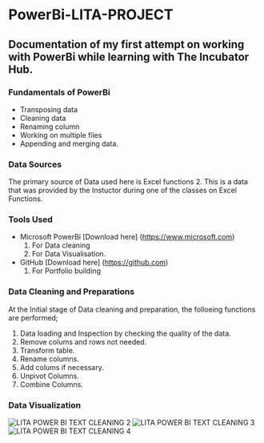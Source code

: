 # PowerBi-LITA-PROJECT
## Documentation of my first attempt on working with PowerBi while learning with The Incubator Hub.

### Fundamentals of PowerBi
- Transposing data
- Cleaning data
- Renaming column
- Working on multiple files
- Appending and merging data.

### Data Sources
The primary source of Data used here is Excel functions 2. This is a data that was provided by the Instuctor during one of the classes on Excel Functions.

### Tools Used
- Microsoft PowerBi [Download here] (https://www.microsoft.com)
  1. For Data cleaning
  2. For Data Visualisation.
- GitHub [Download here] (https://github.com)
  1. For Portfolio building

### Data Cleaning and Preparations
At the Initial stage of Data cleaning and preparation, the folloeing functions are performed;
  1. Data loading and Inspection by checking the quality of the data.
  2. Remove colums and rows not needed.
  3. Transform table.
  4. Rename columns.
  5. Add colums if necessary.
  6. Unpivot Columns.
  7. Combine Columns.

### Data Visualization

![LITA POWER BI TEXT CLEANING 2](https://github.com/user-attachments/assets/edf4df61-3679-45ec-9b8e-1392635241af)
![LITA POWER BI TEXT CLEANING 3](https://github.com/user-attachments/assets/ca463cbf-88b5-4e05-b68f-b3bf089aa04a)
![LITA POWER BI TEXT CLEANING 4](https://github.com/user-attachments/assets/f0b285b6-0d48-4ed9-9c18-6842d7b6b30c)

